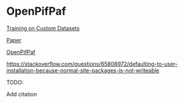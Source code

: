 # OpenPifPaf 

[Training on Custom Datasets](https://openpifpaf.github.io/plugins_custom.html)

[Paper](https://arxiv.org/pdf/2103.02440.pdf)

[OpenPifPaf](https://openpifpaf.github.io/plugins_animalpose.html)


https://stackoverflow.com/questions/65808972/defaulting-to-user-installation-because-normal-site-packages-is-not-writeable

TODO:

Add citation